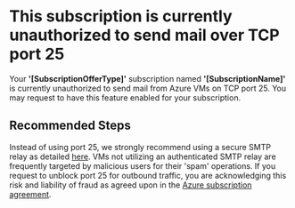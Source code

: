 <properties
pageTitle="Microsoft Azure has identified an issue with SMTP over TCP port 25"
description="Microsoft Azure has identified an issue with SMTP over TCP port 25"
infoBubbleText="Microsoft Azure has identified an issue. Please see details to the right."
service="microsoft.network"
resource="virtualnetwork"
authors="chadmath"
ms.author="chadmat"
displayOrder=""
articleId="SmtpPort25BlockQualifiedSub"
diagnosticScenario="SmtpPort25BlockQualifiedSub"
selfHelpType="Diagnostics"
supportTopicIds="32592839"
resourceTags="windows"
productPesIds="15526"
cloudEnvironments="Public"
/>

# This subscription is currently unauthorized to send mail over TCP port 25

<!--issueDescription-->
Your **'<!--$SubOfferType-->[SubscriptionOfferType]<!--/$SubOfferType-->'** subscription named **'<!--$SubscriptionName-->[SubscriptionName]<!--/$SubscriptionName-->'** is currently unauthorized to send mail from Azure VMs on TCP port 25. You may request to have this feature enabled for your subscription.
<!--/issueDescription-->

## **Recommended Steps**

Instead of using port 25, we strongly recommend using a secure SMTP relay as detailed [here](https://docs.microsoft.com/azure/virtual-network/troubleshoot-outbound-smtp-connectivity). VMs not utilizing an authenticated SMTP relay are frequently targeted by malicious users for their 'spam' operations. If you request to unblock port 25 for outbound traffic, you are acknowledging this risk and liability of fraud as agreed upon in the [Azure subscription agreement](https://azure.microsoft.com/support/legal/subscription-agreement/).

